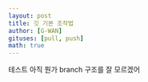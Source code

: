 ```yaml
---
layout: post
title: 깃 기본 조작법
author: [G-WAN]
gituses: [pull, push]
math: true
---
```


테스트
아직 뭔가 branch 구조를 잘 모르겠어